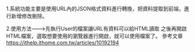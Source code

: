 1.系統功能主要是使用URL內的JSON格式資料進行轉換，把資料提取到前端，進行新增修改刪除。

2.使用方法--->先執行User的檔案讓URL有資料可以給HTML讀取
之後再開啟HTML檔案，選取想要使用的瀏覽器進行開啟，就可以使用檔案了。
參考文章 https://ithelp.ithome.com.tw/articles/10192194
